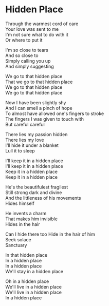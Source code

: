 # Hidden Place  

Through the warmest cord of care  
Your love was sent to me  
I'm not sure what to do with it  
Or where to put it  

I'm so close to tears  
And so close to  
Simply calling you up  
And simply suggesting  

We go to that hidden place  
That we go to that hidden place  
We go to that hidden place  
We go to that hidden place  

Now I have been slightly shy  
And I can smell a pinch of hope  
To almost have allowed one's fingers to stroke  
The fingers I was given to touch with  
But careful careful  

There lies my passion hidden  
There lies my love  
I'll hide it under a blanket  
Lull it to sleep  

I'll keep it in a hidden place  
I'll keep it in a hidden place  
Keep it in a hidden place  
Keep it in a hidden place  

He's the beautifulest fragilest  
Still strong dark and divine  
And the littleness of his movements  
Hides himself  

He invents a charm  
That makes him invisible  
Hides in the hair  

Can I hide there too
Hide in the hair of him  
Seek solace  
Sanctuary  

In that hidden place  
In a hidden place  
In a hidden place  
We'll stay in a hidden place  

Oh in a hidden place  
We'll live in a hidden place  
We'll live in a hidden place  
In a hidden place  
